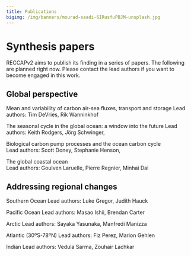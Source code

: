 ```yaml
---
title: Publications
bigimg: /img/banners/mourad-saadi-6IRusfuPBJM-unsplash.jpg
---
```


# Synthesis papers
RECCAPv2 aims to publish its finding in a series of papers. The following are planned right now. Please contact the lead authors if you want to become engaged in this work.

## Global perspective
Mean and variability of carbon air-sea fluxes, transport and storage
Lead authors: Tim DeVries, Rik Wanninkhof

The seasonal cycle in the global ocean: a window into the future
Lead authors: Keith Rodgers, Jörg Schwinger,

Biological carbon pump processes and the ocean carbon cycle     
Lead authors: Scott Doney, Stephanie Henson, 

The global coastal ocean   
Lead authors: Goulven Laruelle, Pierre Regnier, Minhai Dai    

## Addressing regional changes

Southern Ocean
Lead authors: Luke Gregor, Judith Hauck

Pacific Ocean
Lead authors: Masao Ishii, Brendan Carter

Arctic
Lead authors: Sayaka Yasunaka, Manfredi Manizza

Atlantic (30ºS-78ºN)
Lead authors: Fiz Perez, Marion Gehlen

Indian
Lead authors: Vedula Sarma, Zouhair Lachkar
